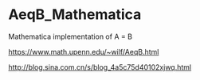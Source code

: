 # AeqB_Mathematica
Mathematica implementation of A = B

https://www.math.upenn.edu/~wilf/AeqB.html​

http://blog.sina.com.cn/s/blog_4a5c75d40102xjwq.html
